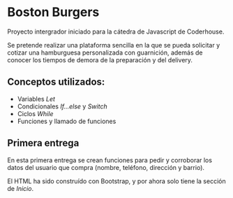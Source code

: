 # Boston Burgers
Proyecto intergrador iniciado para la cátedra de Javascript de Coderhouse.

Se pretende realizar una plataforma sencilla en la que se pueda solicitar y cotizar una hamburguesa personalizada con guarnición, además de conocer los tiempos de demora de la preparación y del delivery.


## Conceptos utilizados:
+ Variables *Let*
+ Condicionales *If...else* y *Switch*
+ Ciclos *While*
+ Funciones y llamado de funciones


## Primera entrega
En esta primera entrega se crean funciones para pedir y corroborar los datos del usuario que compra (nombre, teléfono, dirección y barrio). 

El HTML ha sido construído con Bootstrap, y por ahora solo tiene la sección de *Inicio*.
